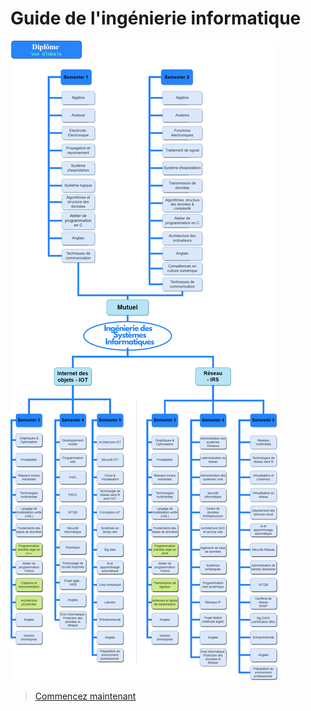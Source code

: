 # Guide de l'ingénierie informatique

![hm](../images/Curriculum/CircFR.png)

> [Commencez maintenant](fr/apercu.md)
